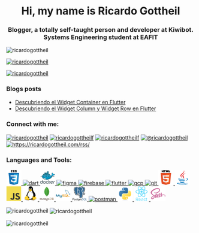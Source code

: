 <h1 align="center">Hi, my name is Ricardo Gottheil</h1>
<h3 align="center">Blogger, a totally self-taught person and developer at Kiwibot. Systems Engineering student at EAFIT</h3>

<p align="left"> <img src="https://komarev.com/ghpvc/?username=ricardogottheil&label=Profile%20views&color=0e75b6&style=flat" alt="ricardogottheil" /> </p>

<p align="left"> <a href="https://github.com/ryo-ma/github-profile-trophy"><img src="https://github-profile-trophy.vercel.app/?username=ricardogottheil" alt="ricardogottheil" /></a> </p>

<p align="left"> <a href="https://twitter.com/ricardogottheil" target="blank"><img src="https://img.shields.io/twitter/follow/ricardogottheil?logo=twitter&style=for-the-badge" alt="ricardogottheil" /></a> </p>

### Blogs posts
<!-- BLOG-POST-LIST:START -->
- [Descubriendo el Widget Container en Flutter](https://www.ricardogottheil.com/descubriendo-el-widget-container-en-flutter/)
- [Descubriendo el Widget Column y Widget Row en Flutter](https://www.ricardogottheil.com/descubriendo-el-widget-column-y-widget-row-en-flutter/)
<!-- BLOG-POST-LIST:END -->

<h3 align="left">Connect with me:</h3>
<p align="left">
<a href="https://twitter.com/ricardogottheil" target="blank"><img align="center" src="https://cdn.jsdelivr.net/npm/simple-icons@3.0.1/icons/twitter.svg" alt="ricardogottheil" height="30" width="40" /></a>
<a href="https://fb.com/ricardogottheilf" target="blank"><img align="center" src="https://cdn.jsdelivr.net/npm/simple-icons@3.0.1/icons/facebook.svg" alt="ricardogottheilf" height="30" width="40" /></a>
<a href="https://instagram.com/ricardogottheilf" target="blank"><img align="center" src="https://cdn.jsdelivr.net/npm/simple-icons@3.0.1/icons/instagram.svg" alt="ricardogottheilf" height="30" width="40" /></a>
<a href="https://medium.com/@ricardogottheil" target="blank"><img align="center" src="https://cdn.jsdelivr.net/npm/simple-icons@3.0.1/icons/medium.svg" alt="@ricardogottheil" height="30" width="40" /></a>
<a href="/https://ricardogottheil.com/rss/" target="blank"><img align="center" src="https://cdn.jsdelivr.net/npm/simple-icons@3.0.1/icons/rss.svg" alt="https://ricardogottheil.com/rss/" height="30" width="40" /></a>
</p>

<h3 align="left">Languages and Tools:</h3>
<p align="left"> <a href="https://www.w3schools.com/css/" target="_blank"> <img src="https://raw.githubusercontent.com/devicons/devicon/master/icons/css3/css3-original-wordmark.svg" alt="css3" width="40" height="40"/> </a> <a href="https://dart.dev" target="_blank"> <img src="https://www.vectorlogo.zone/logos/dartlang/dartlang-icon.svg" alt="dart" width="40" height="40"/> </a> <a href="https://www.docker.com/" target="_blank"> <img src="https://raw.githubusercontent.com/devicons/devicon/master/icons/docker/docker-original-wordmark.svg" alt="docker" width="40" height="40"/> </a> <a href="https://www.figma.com/" target="_blank"> <img src="https://www.vectorlogo.zone/logos/figma/figma-icon.svg" alt="figma" width="40" height="40"/> </a> <a href="https://firebase.google.com/" target="_blank"> <img src="https://www.vectorlogo.zone/logos/firebase/firebase-icon.svg" alt="firebase" width="40" height="40"/> </a> <a href="https://flutter.dev" target="_blank"> <img src="https://www.vectorlogo.zone/logos/flutterio/flutterio-icon.svg" alt="flutter" width="40" height="40"/> </a> <a href="https://cloud.google.com" target="_blank"> <img src="https://www.vectorlogo.zone/logos/google_cloud/google_cloud-icon.svg" alt="gcp" width="40" height="40"/> </a> <a href="https://git-scm.com/" target="_blank"> <img src="https://www.vectorlogo.zone/logos/git-scm/git-scm-icon.svg" alt="git" width="40" height="40"/> </a> <a href="https://www.w3.org/html/" target="_blank"> <img src="https://raw.githubusercontent.com/devicons/devicon/master/icons/html5/html5-original-wordmark.svg" alt="html5" width="40" height="40"/> </a> <a href="https://www.java.com" target="_blank"> <img src="https://raw.githubusercontent.com/devicons/devicon/master/icons/java/java-original.svg" alt="java" width="40" height="40"/> </a> <a href="https://developer.mozilla.org/en-US/docs/Web/JavaScript" target="_blank"> <img src="https://raw.githubusercontent.com/devicons/devicon/master/icons/javascript/javascript-original.svg" alt="javascript" width="40" height="40"/> </a> <a href="https://www.linux.org/" target="_blank"> <img src="https://raw.githubusercontent.com/devicons/devicon/master/icons/linux/linux-original.svg" alt="linux" width="40" height="40"/> </a> <a href="https://www.mongodb.com/" target="_blank"> <img src="https://raw.githubusercontent.com/devicons/devicon/master/icons/mongodb/mongodb-original-wordmark.svg" alt="mongodb" width="40" height="40"/> </a> <a href="https://www.mysql.com/" target="_blank"> <img src="https://raw.githubusercontent.com/devicons/devicon/master/icons/mysql/mysql-original-wordmark.svg" alt="mysql" width="40" height="40"/> </a> <a href="https://www.postgresql.org" target="_blank"> <img src="https://raw.githubusercontent.com/devicons/devicon/master/icons/postgresql/postgresql-original-wordmark.svg" alt="postgresql" width="40" height="40"/> </a> <a href="https://postman.com" target="_blank"> <img src="https://www.vectorlogo.zone/logos/getpostman/getpostman-icon.svg" alt="postman" width="40" height="40"/> </a> <a href="https://www.python.org" target="_blank"> <img src="https://raw.githubusercontent.com/devicons/devicon/master/icons/python/python-original.svg" alt="python" width="40" height="40"/> </a> <a href="https://reactjs.org/" target="_blank"> <img src="https://raw.githubusercontent.com/devicons/devicon/master/icons/react/react-original-wordmark.svg" alt="react" width="40" height="40"/> </a> <a href="https://sass-lang.com" target="_blank"> <img src="https://raw.githubusercontent.com/devicons/devicon/master/icons/sass/sass-original.svg" alt="sass" width="40" height="40"/> </a> </p>

<p><img align="left" src="https://github-readme-stats.vercel.app/api/top-langs?username=ricardogottheil&show_icons=true&locale=en&layout=compact" alt="ricardogottheil" /></p>

<p>&nbsp;<img align="center" src="https://github-readme-stats.vercel.app/api?username=ricardogottheil&show_icons=true&locale=en" alt="ricardogottheil" /></p>

<p><img align="center" src="https://github-readme-streak-stats.herokuapp.com/?user=ricardogottheil&" alt="ricardogottheil" /></p>
